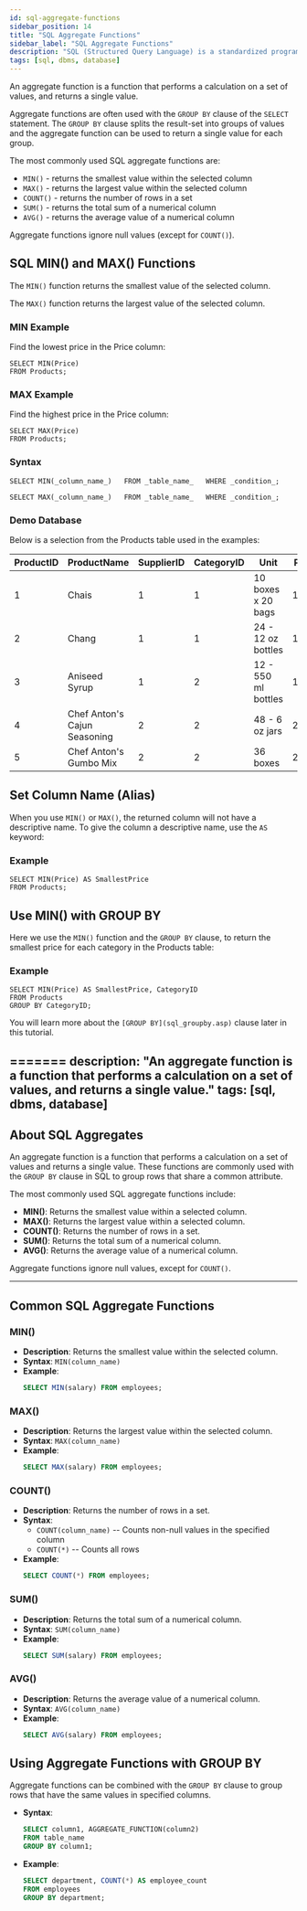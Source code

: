 ```yaml
---
id: sql-aggregate-functions
sidebar_position: 14
title: "SQL Aggregate Functions"
sidebar_label: "SQL Aggregate Functions"
description: "SQL (Structured Query Language) is a standardized programming language for managing and manipulating relational databases."
tags: [sql, dbms, database]
---
```


An aggregate function is a function that performs a calculation on a set of values, and returns a single value.

Aggregate functions are often used with the `GROUP BY` clause of the `SELECT` statement. The `GROUP BY` clause splits the result-set into groups of values and the aggregate function can be used to return a single value for each group.

The most commonly used SQL aggregate functions are:

*   `MIN()` - returns the smallest value within the selected column
*   `MAX()` - returns the largest value within the selected column
*   `COUNT()` - returns the number of rows in a set
*   `SUM()` - returns the total sum of a numerical column
*   `AVG()` - returns the average value of a numerical column

Aggregate functions ignore null values (except for `COUNT()`).


## SQL MIN() and MAX() Functions

The `MIN()` function returns the smallest value of the selected column.

The `MAX()` function returns the largest value of the selected column.

### MIN Example

Find the lowest price in the Price column:
```
SELECT MIN(Price)  
FROM Products;
```

### MAX Example

Find the highest price in the Price column:
```
SELECT MAX(Price)  
FROM Products;
```

### Syntax

`SELECT MIN(_column_name_)   FROM _table_name_   WHERE _condition_;`

`SELECT MAX(_column_name_)   FROM _table_name_   WHERE _condition_;`

### Demo Database

Below is a selection from the Products table used in the examples:

| ProductID | ProductName | SupplierID | CategoryID | Unit | Price |
| --- | --- | --- | --- | --- | --- |
| 1 | Chais | 1 | 1 | 10 boxes x 20 bags | 18 |
| 2 | Chang | 1 | 1 | 24 - 12 oz bottles | 19 |
| 3 | Aniseed Syrup | 1 | 2 | 12 - 550 ml bottles | 10 |
| 4 | Chef Anton's Cajun Seasoning | 2 | 2 | 48 - 6 oz jars | 22 |
| 5 | Chef Anton's Gumbo Mix | 2 | 2 | 36 boxes | 21.35 |

## Set Column Name (Alias)

When you use `MIN()` or `MAX()`, the returned column will not have a descriptive name. To give the column a descriptive name, use the `AS` keyword:

### Example
```
SELECT MIN(Price) AS SmallestPrice  
FROM Products;
```

## Use MIN() with GROUP BY

Here we use the `MIN()` function and the `GROUP BY` clause, to return the smallest price for each category in the Products table:

### Example
```
SELECT MIN(Price) AS SmallestPrice, CategoryID  
FROM Products  
GROUP BY CategoryID;
```

You will learn more about the `[GROUP BY](sql_groupby.asp)` clause later in this tutorial.

=======
description: "An aggregate function is a function that performs a calculation on a set of values, and returns a single value."
tags: [sql, dbms, database]
---

## About SQL Aggregates

An aggregate function is a function that performs a calculation on a set of values and returns a single value. These functions are commonly used with the `GROUP BY` clause in SQL to group rows that share a common attribute.

The most commonly used SQL aggregate functions include:

- **MIN()**: Returns the smallest value within a selected column.
- **MAX()**: Returns the largest value within a selected column.
- **COUNT()**: Returns the number of rows in a set.
- **SUM()**: Returns the total sum of a numerical column.
- **AVG()**: Returns the average value of a numerical column.

Aggregate functions ignore null values, except for `COUNT()`.

---

## Common SQL Aggregate Functions

### MIN()
- **Description**: Returns the smallest value within the selected column.
- **Syntax**: `MIN(column_name)`
- **Example**: 
  ```sql
  SELECT MIN(salary) FROM employees;
  ```

### MAX()
- **Description**: Returns the largest value within the selected column.
- **Syntax**: `MAX(column_name)`
- **Example**: 
  ```sql
  SELECT MAX(salary) FROM employees;
  ```

### COUNT()
- **Description**: Returns the number of rows in a set.
- **Syntax**: 
  - `COUNT(column_name)`  -- Counts non-null values in the specified column  
  - `COUNT(*)`            -- Counts all rows
- **Example**: 
  ```sql
  SELECT COUNT(*) FROM employees;
  ```

### SUM()
- **Description**: Returns the total sum of a numerical column.
- **Syntax**: `SUM(column_name)`
- **Example**: 
  ```sql
  SELECT SUM(salary) FROM employees;
  ```

### AVG()
- **Description**: Returns the average value of a numerical column.
- **Syntax**: `AVG(column_name)`
- **Example**: 
  ```sql
  SELECT AVG(salary) FROM employees;
  ```

## Using Aggregate Functions with GROUP BY

Aggregate functions can be combined with the `GROUP BY` clause to group rows that have the same values in specified columns.

- **Syntax**:
  ```sql
  SELECT column1, AGGREGATE_FUNCTION(column2)
  FROM table_name
  GROUP BY column1;
  ```

- **Example**: 
  ```sql
  SELECT department, COUNT(*) AS employee_count
  FROM employees
  GROUP BY department;
 ```
